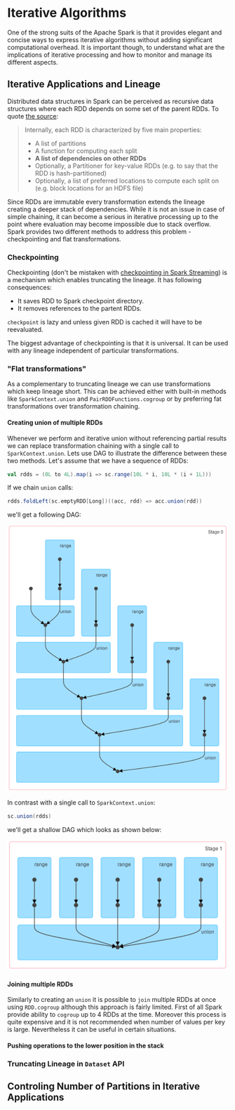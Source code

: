 # Iterative Algorithms

One of the strong suits of the Apache Spark is that it provides elegant and concise ways to express iterative algorithms without adding significant computational overhead. It is important though, to understand what are the implications of iterative processing and how to monitor and manage its different aspects.

## Iterative Applications and Lineage

Distributed data structures in Spark can be perceived as recursive data structures where each RDD depends on some set of the parent RDDs. To quote [the source](https://github.com/apache/spark/blob/2.0.0-preview/core/src/main/scala/org/apache/spark/rdd/RDD.scala#L60-L67):

> Internally, each RDD is characterized by five main properties:
>
>  - A list of partitions
>  - A function for computing each split
>  - __A list of dependencies on other RDDs__
>  - Optionally, a Partitioner for key-value RDDs (e.g. to say that the RDD is hash-partitioned)
>  - Optionally, a list of preferred locations to compute each split on (e.g. block locations for
>    an HDFS file)

Since RDDs are immutable every transformation extends the lineage creating a deeper stack of dependencies. While it is not an issue in case of simple chaining, it can become a serious in iterative processing up to the point where evaluation may become impossible due to stack overflow. Spark provides two different methods to address this problem - checkpointing and flat transformations.

### Checkpointing

Checkpointing (don't be mistaken with [checkpointing in Spark Streaming](https://spark.apache.org/docs/latest/streaming-programming-guide.html#checkpointing)) is a mechanism which enables truncating the lineage. It has following consequences:

- It saves RDD to Spark checkpoint directory.
- It removes references to the partent RDDs.

`checkpoint` is lazy and unless given RDD is cached it will have to be reevaluated.

The biggest advantage of checkpointing is that it is universal. It can be used with any lineage independent of particular transformations.

### "Flat transformations"

As a complementary to truncating lineage we can use transformations which keep lineage short. This can be achieved either with built-in methods like `SparkContext.union` and `PairRDDFunctions.cogroup` or by preferring fat transformations over transformation chaining.

#### Creating union of multiple RDDs

Whenever we perform and iterative union without referencing partial results we can replace transformation chaining with a single call to `SparkContext.union`. Lets use DAG to illustrate the difference between these two methods. Let's assume that we have a sequence of RDDs:

```scala
val rdds = (0L to 4L).map(i => sc.range(10L * i, 10L * (i + 1L)))
```

If we chain `union` calls:

```scala
rdds.foldLeft(sc.emptyRDD[Long])((acc, rdd) => acc.union(rdd))

```

we'll get a following DAG:

![Iterative union](images/07_iterative_algorithms/01_iterative_union.png)


In contrast with a single call to `SparkContext.union`:

```scala
sc.union(rdds)
```

we'll get a shallow DAG which looks as shown below:

![Single union](images/07_iterative_algorithms/02_sc_union.png)

#### Joining multiple RDDs

Similarly to creating an `union` it is possible to `join` multiple RDDs at once using `RDD.cogroup` although this approach is fairly limited. First of all Spark provide ability to `cogroup` up to 4 RDDs at the time. Moreover this process is quite expensive and it is not recommended when number of values per key is large. Nevertheless it can be useful in certain situations.


#### Pushing operations to the lower position in the stack


### Truncating Lineage in `Dataset` API

## Controling Number of Partitions in Iterative Applications

